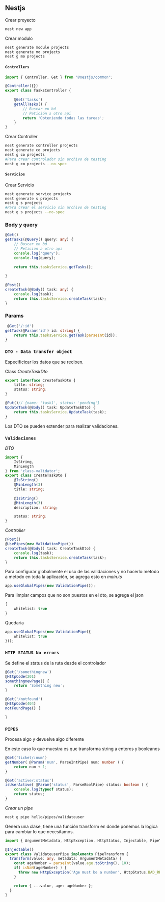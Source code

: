 ## Nestjs

Crear proyecto

```bash
nest new app
```

Crear modulo

```bash
nest generate module projects
nest generate mo projects
nest g mo projects
```

#### `Controllers`

```ts
import { Controller, Get } from "@nestjs/common";

@Controller({})
export class TasksController {
    
    @Get('tasks')
    getAllTasks() {
        // Buscar en bd
        // Petición a otro api
        return 'Obteniendo todas las tareas';
    }
}
```

Crear Controller

```bash
nest generate controller projects
nest generate co projects
nest g co projects
#Para crear controlador sin archivo de testing
nest g co projects --no-spec
```

#### `Servicios`

Crear Servicio

```bash
nest generate service projects
nest generate s projects
nest g s projects
#Para crear el servicio sin archivo de testing
nest g s projects --no-spec
```

### Body y query

```ts
@Get()
getTasks(@Query() query: any) {
    // Buscar en bd
    // Petición a otro api
    console.log('query');
    console.log(query);
    
    return this.tasksService.getTasks();
    
}

@Post()
createTask(@Body() task: any) {
    console.log(task);
    return this.tasksService.createTask(task);        
}
```

### Params

```ts
 @Get('/:id')
getTask(@Param('id') id: string) {
    return this.tasksService.getTask(parseInt(id));
}
```

### `DTO - Data transfer object`
Especificicar los datos que se reciben.

Class _CreateTaskDto_

```ts
export interface CreateTaskDto {
    title: string;
    status: string;
}
```

```ts
@Put()// {name: 'task1', status: 'pending'}
UpdateTask(@Body() task: UpdateTaskDto) {
    return this.tasksService.UpdateTask(task);
}
```

Los DTO se pueden extender para realizar validaciones.

### `Validaciones`
_DTO_
```ts
import {
    IsString,
    MinLength
} from 'class-validator';
export class CreateTaskDto {
    @IsString()
    @MinLength(3)
    title: string;
    
    @IsString()
    @MinLength(3)
    description: string;

    status: string;
}
```

_Controller_
```ts
@Post()
@UsePipes(new ValidationPipe())
createTask(@Body() task: CreateTaskDto) {
    console.log(task);
    return this.tasksService.createTask(task);        
}
```

Para configurar globalmente el uso de las validaciones y no hacerlo metodo a metodo en toda la aplicación, se agrega esto en _main.ts_

```ts
app.useGlobalPipes(new ValidationPipe());
```

Para limpiar campos que no son puestos en el dto, se agrega el json

```ts
{
    whitelist: true
}
```

Quedaria

```ts
app.useGlobalPipes(new ValidationPipe({
    whitelist: true
}));
```

### `HTTP STATUS No errors`

Se define el status de la ruta desde el controlador

```ts
@Get('/somethingnew')
@HttpCode(201)
somethingnewPage() {
    return 'Something new';
}

@Get('/notfound')
@HttpCode(404)
notFoundPage() {

}
```

### `PIPES`

Procesa algo y devuelve algo diferente

En este caso lo que muestra es que transforma string a enteros y booleanos
```ts
@Get('ticket/:num')
getNumber( @Param('num', ParseIntPipe) num: number ) {
    return num + 1;
}

@Get('active/:status')
isUserActive( @Param('status', ParseBoolPipe) status: boolean ) {
    console.log(typeof status);
    return status;
}
```

*Crear un pipe*

```bash
nest g pipe hello/pipes/validateuser
```

Genera una clase, tiene una función transform en donde ponemos la logica para cambiar lo que necesitamos.

```ts
import { ArgumentMetadata, HttpException, HttpStatus, Injectable, PipeTransform } from '@nestjs/common';

@Injectable()
export class ValidateuserPipe implements PipeTransform {
  transform(value: any, metadata: ArgumentMetadata) {
    const ageNumber = parseInt(value.age.toString(), 10);
    if( isNaN(ageNumber) ) {
      throw new HttpException('Age must be a number', HttpStatus.BAD_REQUEST);
    }

    return { ...value, age: ageNumber };
  }
}
```